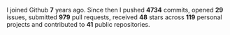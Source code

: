 
I joined Github **7** years ago. Since then I pushed **4734** commits, opened **29** issues, submitted **979** pull requests, received **48** stars across **119** personal projects and contributed to **41** public repositories.
